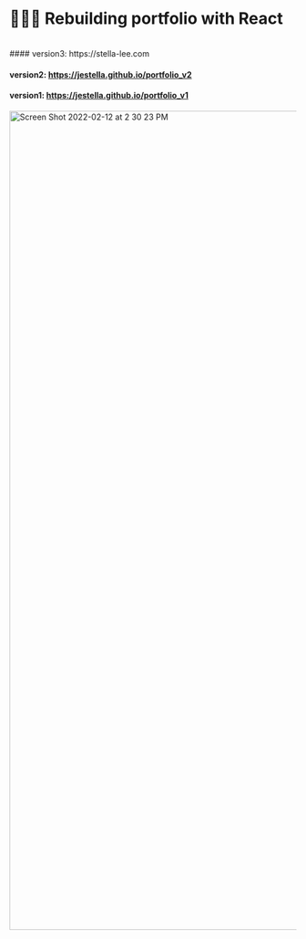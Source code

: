 # 👩🏻‍💻 Rebuilding portfolio with React

<br />
#### version3: https://stella-lee.com

#### version2: https://jestella.github.io/portfolio_v2

#### version1: https://jestella.github.io/portfolio_v1

<img width="1436" alt="Screen Shot 2022-02-12 at 2 30 23 PM" src="https://user-images.githubusercontent.com/31642902/153725838-7d250f4b-0c86-4ced-92ea-e2702f809eba.png">
